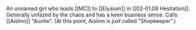 An unnamed girl who leads [[MC]] to [[Elysium]] in [[02-01.08 Hesitation]]. Generally unfazed by the chaos and has a keen business sense. Calls [[Aislinn]] "Auntie". (At this point, Aislinn is just called "Shopkeeper".)